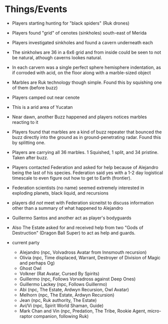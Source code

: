 # Things/Events

- Players starting hunting for "black spiders" (Ruk drones)

- Players found "grid" of cenotes (sinkholes) south-east of Merida

- Players investigated sinkholes and found a cavern underneath each

- The sinkholws are 36 in a 6x6 grid and from inside could be seen to not be natural, athough caverns lookes natural.

- In each carvern was a single perfect sphere hemisphere indentation, as if corroded with acid, on the floor along with a marble-sized object

- Marbles are Ruk technology though simple. Found this by squishing one of them (before buzz)

- Players camped out near cenote

- This is a arid area of Yucatan

- Near dawn, another Buzz happened and players notices marbles reacting to it

- Players found that marbles are a kind of buzz repeater that bounced the buzz directly into the ground as in ground-penetrating radar. Found this by splitting one.

- Players are carrying all 36 marbles. 1 Squished, 1 split, and 34 pristine. Taken after buzz.

- Players contacted Federation and asked for help because of Alejandro being the last of his species. Federation said yes with a 1-2 day logistical timescale to even figure out how to get to Earth (frontier).

- Federation scientists (no name) seemed extremely interested in exploding planets, black liquid, and recursions

- players did *not* meet with Federation sicneitst to discuss information other than a summary of what happened to Alejandro

- Guillermo Santos and another act as player's bodyguards

- Also The Estate asked for and received help from two "Gods of Destruction" (Dragon Ball Super) to act as help and guards.

- current party
  - Alejandro (npc, Volvadross Avatar from Innsmouth recursion)
  - Olivia (npc, Time displaced, Warrant, Destroyer of Division of Magic and perhaps Og)
  - Ghost Owl
  - Volkner (Rat Avatar, Cursed By Spirits)
  - Guillermo (npc, Follows Vorvadross against Deep Ones)
  - Guillermo Lackey (npc, Follows Guillermo)
  - Abi (npc, The Estate, Ardwyn Recursion, Owl Avatar)
  - Melhorn (npc, The Estate, Ardwyn Recursion)
  - Jean (npc, Ruk authority, The Estate)
  - Avi/Vi (npc, Spirit World Shaman, Guide)
  - Mark Chan and Vin (npc, Predation, The Tribe, Rookie Agent, micro-raptor companion, following Ruk)
